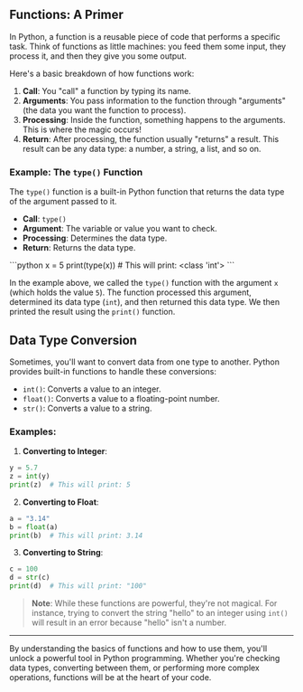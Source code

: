 ## Functions: A Primer

In Python, a function is a reusable piece of code that performs a specific task. Think of functions as little machines: you feed them some input, they process it, and then they give you some output. 

Here's a basic breakdown of how functions work:

1. **Call**: You "call" a function by typing its name.
2. **Arguments**: You pass information to the function through "arguments" (the data you want the function to process).
3. **Processing**: Inside the function, something happens to the arguments. This is where the magic occurs!
4. **Return**: After processing, the function usually "returns" a result. This result can be any data type: a number, a string, a list, and so on.

### Example: The `type()` Function

The `type()` function is a built-in Python function that returns the data type of the argument passed to it.

- **Call**: `type()`
- **Argument**: The variable or value you want to check.
- **Processing**: Determines the data type.
- **Return**: Returns the data type.

\```python
x = 5
print(type(x))  # This will print: <class 'int'>
\```

In the example above, we called the `type()` function with the argument `x` (which holds the value `5`). The function processed this argument, determined its data type (`int`), and then returned this data type. We then printed the result using the `print()` function.

## Data Type Conversion

Sometimes, you'll want to convert data from one type to another. Python provides built-in functions to handle these conversions:

- `int()`: Converts a value to an integer.
- `float()`: Converts a value to a floating-point number.
- `str()`: Converts a value to a string.

### Examples:

1. **Converting to Integer**:
```python
y = 5.7
z = int(y)
print(z)  # This will print: 5
```

2. **Converting to Float**:
```python
a = "3.14"
b = float(a)
print(b)  # This will print: 3.14
```

3. **Converting to String**:
```python
c = 100
d = str(c)
print(d)  # This will print: "100"
```

> **Note**: While these functions are powerful, they're not magical. For instance, trying to convert the string "hello" to an integer using `int()` will result in an error because "hello" isn't a number.

---

By understanding the basics of functions and how to use them, you'll unlock a powerful tool in Python programming. Whether you're checking data types, converting between them, or performing more complex operations, functions will be at the heart of your code.
